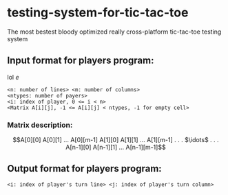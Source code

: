 # testing-system-for-tic-tac-toe
The most bestest bloody optimized really cross-platform tic-tac-toe testing system

## Input format for players program:
lol $e$
```
<n: number of lines> <m: number of columns>
<ntypes: number of payers>
<i: index of player, 0 <= i < n>
<Matrix A[i][j], -1 <= A[i][j] < ntypes, -1 for empty cell>
```
### Matrix description:
```math
A[0][0]   A[0][1]   ... A[0][m-1]
A[1][0]   A[1][1]   ... A[1][m-1]
.                       .
.        $\idots$       .
.                       .
A[n-1][0] A[n-1][1] ... A[n-1][m-1]
```
## Output format for players program:
    <i: index of player's turn line> <j: index of player's turn column>
